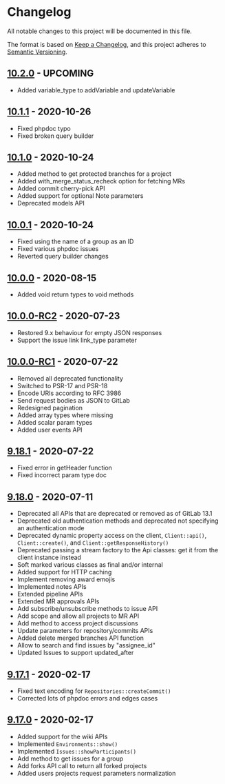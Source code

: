 # Changelog

All notable changes to this project will be documented in this file.

The format is based on [Keep a Changelog](https://keepachangelog.com/en/1.0.0/),
and this project adheres to [Semantic Versioning](https://semver.org/spec/v2.0.0.html).

## [10.2.0] - UPCOMING

* Added variable_type to addVariable and updateVariable

[10.2.0]: https://github.com/GitLabPHP/Client/compare/10.1.1...10.2.0

## [10.1.1] - 2020-10-26

* Fixed phpdoc typo
* Fixed broken query builder

[10.1.1]: https://github.com/GitLabPHP/Client/compare/10.1.0...10.1.1

## [10.1.0] - 2020-10-24

* Added method to get protected branches for a project
* Added with_merge_status_recheck option for fetching MRs
* Added commit cherry-pick API
* Added support for optional Note parameters 
* Deprecated models API

[10.1.0]: https://github.com/GitLabPHP/Client/compare/10.0.1...10.1.0

## [10.0.1] - 2020-10-24

* Fixed using the name of a group as an ID
* Fixed various phpdoc issues
* Reverted query builder changes

[10.0.1]: https://github.com/GitLabPHP/Client/compare/10.0.0...10.0.1

## [10.0.0] - 2020-08-15

* Added void return types to void methods

[10.0.0]: https://github.com/GitLabPHP/Client/compare/10.0.0-RC2...10.0.0

## [10.0.0-RC2] - 2020-07-23

* Restored 9.x behaviour for empty JSON responses
* Support the issue link link_type parameter

[10.0.0-RC2]: https://github.com/GitLabPHP/Client/compare/10.0.0-RC1...10.0.0-RC2

## [10.0.0-RC1] - 2020-07-22

* Removed all deprecated functionality
* Switched to PSR-17 and PSR-18
* Encode URIs according to RFC 3986
* Send request bodies as JSON to GitLab
* Redesigned pagination
* Added array types where missing
* Added scalar param types
* Added user events API

[10.0.0-RC1]: https://github.com/GitLabPHP/Client/compare/9.18.1...10.0.0-RC1

## [9.18.1] - 2020-07-22

* Fixed error in getHeader function
* Fixed incorrect param type doc

[9.18.1]: https://github.com/GitLabPHP/Client/compare/9.18.0...9.18.1

## [9.18.0] - 2020-07-11

* Deprecated all APIs that are deprecated or removed as of GitLab 13.1
* Deprecated old authentication methods and deprecated not specifying an authentication mode
* Deprecated dynamic property access on the client, `Client::api()`, `Client::create()`, and `Client::getResponseHistory()`
* Deprecated passing a stream factory to the Api classes: get it from the client instance instead
* Soft marked various classes as final and/or internal
* Added support for HTTP caching
* Implement removing award emojis
* Implemented notes APIs
* Extended pipeline APIs
* Extended MR approvals APIs
* Add subscribe/unsubscribe methods to issue API
* Add scope and allow all projects to MR API
* Add method to access project discussions
* Update parameters for repository/commits APIs
* Added delete merged branches API function
* Allow to search and find issues by "assignee_id"
* Updated Issues to support updated_after

[9.18.0]: https://github.com/GitLabPHP/Client/compare/9.17.1...9.18.0

## [9.17.1] - 2020-02-17

* Fixed text encoding for `Repositories::createCommit()`
* Corrected lots of phpdoc errors and edges cases

[9.17.1]: https://github.com/GitLabPHP/Client/compare/9.17.0...9.17.1

## [9.17.0] - 2020-02-17

* Added support for the wiki APIs
* Implemented `Environments::show()`
* Implemented `Issues::showParticipants()`
* Add method to get issues for a group
* Add forks API call to return all forked projects
* Added users projects request parameters normalization

[9.17.0]: https://github.com/GitLabPHP/Client/compare/9.16.0...9.17.0
